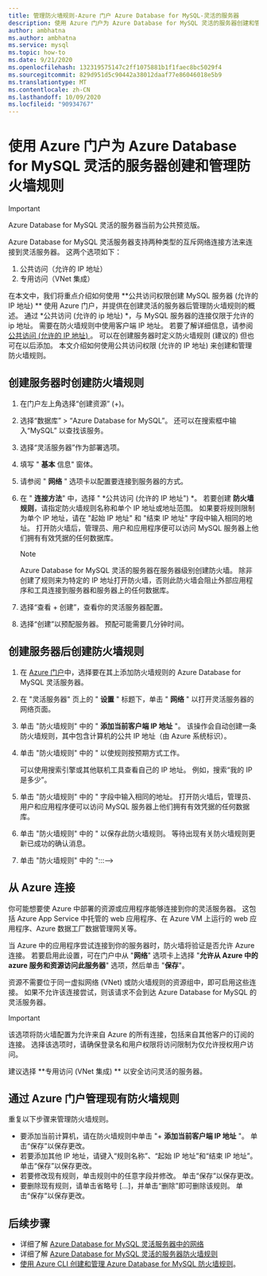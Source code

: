 ```yaml
---
title: 管理防火墙规则-Azure 门户 Azure Database for MySQL-灵活的服务器
description: 使用 Azure 门户为 Azure Database for MySQL 灵活的服务器创建和管理防火墙规则
author: ambhatna
ms.author: ambhatna
ms.service: mysql
ms.topic: how-to
ms.date: 9/21/2020
ms.openlocfilehash: 132319575147c2ff1075881b1f1faec8bc5029f4
ms.sourcegitcommit: 829d951d5c90442a38012daaf77e86046018e5b9
ms.translationtype: MT
ms.contentlocale: zh-CN
ms.lasthandoff: 10/09/2020
ms.locfileid: "90934767"
---
```

# <a name="create-and-manage-firewall-rules-for-azure-database-for-mysql---flexible-server-using-the-azure-portal"></a>使用 Azure 门户为 Azure Database for MySQL 灵活的服务器创建和管理防火墙规则

> [!IMPORTANT]
> Azure Database for MySQL 灵活的服务器当前为公共预览版。

Azure Database for MySQL 灵活服务器支持两种类型的互斥网络连接方法来连接到灵活服务器。 这两个选项如下：

1. 公共访问（允许的 IP 地址）
2. 专用访问（VNet 集成）

在本文中，我们将重点介绍如何使用 **公共访问权限创建 MySQL 服务器 (允许的 IP 地址) ** 使用 Azure 门户，并提供在创建灵活的服务器后管理防火墙规则的概述。 通过 *公共访问 (允许的 ip 地址) *，与 MySQL 服务器的连接仅限于允许的 ip 地址。 需要在防火墙规则中使用客户端 IP 地址。 若要了解详细信息，请参阅 [公共访问 (允许的 IP 地址) ](./concepts-networking.md#public-access-allowed-ip-addresses)。 可以在创建服务器时定义防火墙规则 (建议的) 但也可在以后添加。 本文介绍如何使用公共访问权限 (允许的 IP 地址) 来创建和管理防火墙规则。

## <a name="create-a-firewall-rule-when-creating-a-server"></a>创建服务器时创建防火墙规则

1. 在门户左上角选择“创建资源”  (+)。
2. 选择“数据库”   >   “Azure Database for MySQL”。 还可以在搜索框中输入“MySQL”  以查找该服务。
3. 选择“灵活服务器”作为部署选项。
4. 填写 " **基本** 信息" 窗体。
5. 请参阅 " **网络** " 选项卡以配置要连接到服务器的方式。
6. 在 " **连接方法**" 中，选择 " *公共访问 (允许的 IP 地址") *。 若要创建 **防火墙规则**，请指定防火墙规则名称和单个 IP 地址或地址范围。 如果要将规则限制为单个 IP 地址，请在 "起始 IP 地址" 和 "结束 IP 地址" 字段中输入相同的地址。 打开防火墙后，管理员、用户和应用程序便可以访问 MySQL 服务器上他们拥有有效凭据的任何数据库。
   > [!Note]
   > Azure Database for MySQL 灵活的服务器在服务器级别创建防火墙。 除非创建了规则来为特定的 IP 地址打开防火墙，否则此防火墙会阻止外部应用程序和工具连接到服务器和服务器上的任何数据库。

7. 选择“查看 + 创建”，查看你的灵活服务器配置。
8.  选择“创建”以预配服务器。 预配可能需要几分钟时间。

## <a name="create-a-firewall-rule-after-server-is-created"></a>创建服务器后创建防火墙规则

1. 在 [Azure 门户](https://portal.azure.com/)中，选择要在其上添加防火墙规则的 Azure Database for MySQL 灵活服务器。
2. 在 "灵活服务器" 页上的 " **设置** " 标题下，单击 " **网络** " 以打开灵活服务器的网络页面。

   <!--:::image type="content" source="./media/howto-manage-firewall-portal/1-connection-security.png" alt-text="Azure portal - click Connection Security&quot;:::-->

3. 单击 &quot;防火墙规则&quot; 中的 " **添加当前客户端 IP 地址** "。 该操作会自动创建一条防火墙规则，其中包含计算机的公共 IP 地址（由 Azure 系统标识）。

   <!--:::image type="content" source="./media/howto-manage-firewall-portal/2-add-my-ip.png" alt-text="Azure portal - click Connection Security&quot;:::-->

3. 单击 &quot;防火墙规则&quot; 中的 " 以使规则按预期方式工作。

   可以使用搜索引擎或其他联机工具查看自己的 IP 地址。 例如，搜索“我的 IP 是多少”。

   <!--:::image type="content" source="./media/howto-manage-firewall-portal/3-what-is-my-ip.png" alt-text="Azure portal - click Connection Security&quot;:::-->

3. 单击 &quot;防火墙规则&quot; 中的 " 字段中输入相同的地址。 打开防火墙后，管理员、用户和应用程序便可以访问 MySQL 服务器上他们拥有有效凭据的任何数据库。

   <!--:::image type="content" source="./media/howto-manage-firewall-portal/4-specify-addresses.png" alt-text="Azure portal - click Connection Security&quot;:::-->

3. 单击 &quot;防火墙规则&quot; 中的 " 以保存此防火墙规则。 等待出现有关防火墙规则更新已成功的确认消息。

   <!--:::image type="content" source="./media/howto-manage-firewall-portal/5-save-firewall-rule.png" alt-text="Azure portal - click Connection Security&quot;:::-->

3. 单击 &quot;防火墙规则&quot; 中的 ":::-->

## <a name="connect-from-azure"></a>从 Azure 连接

你可能想要使 Azure 中部署的资源或应用程序能够连接到你的灵活服务器。 这包括 Azure App Service 中托管的 web 应用程序、在 Azure VM 上运行的 web 应用程序、Azure 数据工厂数据管理网关等。

当 Azure 中的应用程序尝试连接到你的服务器时，防火墙将验证是否允许 Azure 连接。 若要启用此设置，可在门户中从 "**网络**" 选项卡上选择 "**允许从 Azure 中的 azure 服务和资源访问此服务器**" 选项，然后单击 "**保存**"。

资源不需要位于同一虚拟网络 (VNet) 或防火墙规则的资源组中，即可启用这些连接。 如果不允许该连接尝试，则该请求不会到达 Azure Database for MySQL 的灵活服务器。

> [!IMPORTANT]
> 该选项将防火墙配置为允许来自 Azure 的所有连接，包括来自其他客户的订阅的连接。 选择该选项时，请确保登录名和用户权限将访问限制为仅允许授权用户访问。
>
> 建议选择 **专用访问 (VNet 集成) ** 以安全访问灵活的服务器。
>

## <a name="manage-existing-firewall-rules-through-the-azure-portal"></a>通过 Azure 门户管理现有防火墙规则

重复以下步骤来管理防火墙规则。

- 要添加当前计算机，请在防火墙规则中单击 "+ **添加当前客户端 IP 地址** "。 单击“保存”以保存更改。
- 若要添加其他 IP 地址，请键入“规则名称”、“起始 IP 地址”和“结束 IP 地址”。 单击“保存”以保存更改。
- 若要修改现有规则，单击规则中的任意字段并修改。 单击“保存”以保存更改。
- 要删除现有规则，请单击省略号 […]，并单击“删除”即可删除该规则。 单击“保存”以保存更改。

## <a name="next-steps"></a>后续步骤
- 详细了解 [Azure Database for MySQL 灵活服务器中的网络](./concepts-networking.md)
- 详细了解 [Azure Database for MySQL 灵活的服务器防火墙规则](./concepts-networking.md#public-access-allowed-ip-addresses)
- [使用 Azure CLI 创建和管理 Azure Database for MySQL 防火墙规则](./how-to-manage-firewall-cli.md)。
